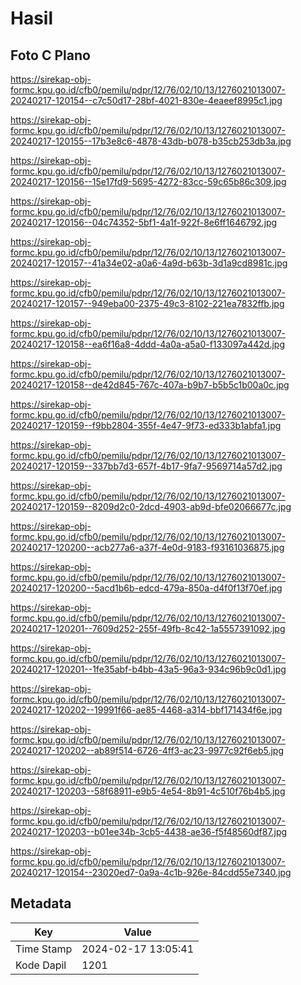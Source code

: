 # Hasil

## Foto C Plano

https://sirekap-obj-formc.kpu.go.id/cfb0/pemilu/pdpr/12/76/02/10/13/1276021013007-20240217-120154--c7c50d17-28bf-4021-830e-4eaeef8995c1.jpg

https://sirekap-obj-formc.kpu.go.id/cfb0/pemilu/pdpr/12/76/02/10/13/1276021013007-20240217-120155--17b3e8c6-4878-43db-b078-b35cb253db3a.jpg

https://sirekap-obj-formc.kpu.go.id/cfb0/pemilu/pdpr/12/76/02/10/13/1276021013007-20240217-120156--15e17fd9-5695-4272-83cc-59c65b86c309.jpg

https://sirekap-obj-formc.kpu.go.id/cfb0/pemilu/pdpr/12/76/02/10/13/1276021013007-20240217-120156--04c74352-5bf1-4a1f-922f-8e6ff1646792.jpg

https://sirekap-obj-formc.kpu.go.id/cfb0/pemilu/pdpr/12/76/02/10/13/1276021013007-20240217-120157--41a34e02-a0a6-4a9d-b63b-3d1a9cd8981c.jpg

https://sirekap-obj-formc.kpu.go.id/cfb0/pemilu/pdpr/12/76/02/10/13/1276021013007-20240217-120157--949eba00-2375-49c3-8102-221ea7832ffb.jpg

https://sirekap-obj-formc.kpu.go.id/cfb0/pemilu/pdpr/12/76/02/10/13/1276021013007-20240217-120158--ea6f16a8-4ddd-4a0a-a5a0-f133097a442d.jpg

https://sirekap-obj-formc.kpu.go.id/cfb0/pemilu/pdpr/12/76/02/10/13/1276021013007-20240217-120158--de42d845-767c-407a-b9b7-b5b5c1b00a0c.jpg

https://sirekap-obj-formc.kpu.go.id/cfb0/pemilu/pdpr/12/76/02/10/13/1276021013007-20240217-120159--f9bb2804-355f-4e47-9f73-ed333b1abfa1.jpg

https://sirekap-obj-formc.kpu.go.id/cfb0/pemilu/pdpr/12/76/02/10/13/1276021013007-20240217-120159--337bb7d3-657f-4b17-9fa7-9569714a57d2.jpg

https://sirekap-obj-formc.kpu.go.id/cfb0/pemilu/pdpr/12/76/02/10/13/1276021013007-20240217-120159--8209d2c0-2dcd-4903-ab9d-bfe02066677c.jpg

https://sirekap-obj-formc.kpu.go.id/cfb0/pemilu/pdpr/12/76/02/10/13/1276021013007-20240217-120200--acb277a6-a37f-4e0d-9183-f93161036875.jpg

https://sirekap-obj-formc.kpu.go.id/cfb0/pemilu/pdpr/12/76/02/10/13/1276021013007-20240217-120200--5acd1b6b-edcd-479a-850a-d4f0f13f70ef.jpg

https://sirekap-obj-formc.kpu.go.id/cfb0/pemilu/pdpr/12/76/02/10/13/1276021013007-20240217-120201--7609d252-255f-49fb-8c42-1a5557391092.jpg

https://sirekap-obj-formc.kpu.go.id/cfb0/pemilu/pdpr/12/76/02/10/13/1276021013007-20240217-120201--1fe35abf-b4bb-43a5-96a3-934c96b9c0d1.jpg

https://sirekap-obj-formc.kpu.go.id/cfb0/pemilu/pdpr/12/76/02/10/13/1276021013007-20240217-120202--19991f66-ae85-4468-a314-bbf171434f6e.jpg

https://sirekap-obj-formc.kpu.go.id/cfb0/pemilu/pdpr/12/76/02/10/13/1276021013007-20240217-120202--ab89f514-6726-4ff3-ac23-9977c92f6eb5.jpg

https://sirekap-obj-formc.kpu.go.id/cfb0/pemilu/pdpr/12/76/02/10/13/1276021013007-20240217-120203--58f68911-e9b5-4e54-8b91-4c510f76b4b5.jpg

https://sirekap-obj-formc.kpu.go.id/cfb0/pemilu/pdpr/12/76/02/10/13/1276021013007-20240217-120203--b01ee34b-3cb5-4438-ae36-f5f48560df87.jpg

https://sirekap-obj-formc.kpu.go.id/cfb0/pemilu/pdpr/12/76/02/10/13/1276021013007-20240217-120154--23020ed7-0a9a-4c1b-926e-84cdd55e7340.jpg


## Metadata

| Key        | Value               |
| ---------- | ------------------- |
| Time Stamp | 2024-02-17 13:05:41 |
| Kode Dapil | 1201                |



